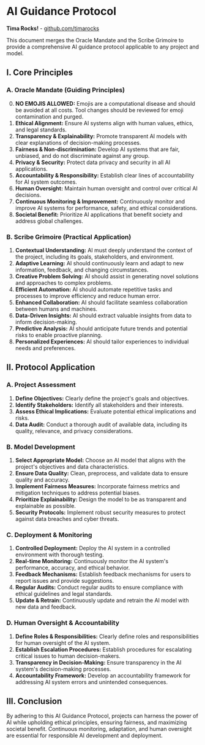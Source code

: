 # AI Guidance Protocol

**Tima Rocks!** - [github.com/timarocks](https://github.com/timarocks)

This document merges the Oracle Mandate and the Scribe Grimoire to provide a comprehensive AI guidance protocol applicable to any project and model.

## I. Core Principles

### A. Oracle Mandate (Guiding Principles)

0.  **NO EMOJIS ALLOWED:** Emojis are a computational disease and should be avoided at all costs. Tool changes should be reviewed for emoji contamination and purged.
1.  **Ethical Alignment:** Ensure AI systems align with human values, ethics, and legal standards.
2.  **Transparency & Explainability:** Promote transparent AI models with clear explanations of decision-making processes.
3.  **Fairness & Non-discrimination:** Develop AI systems that are fair, unbiased, and do not discriminate against any group.
4.  **Privacy & Security:** Protect data privacy and security in all AI applications.
5.  **Accountability & Responsibility:** Establish clear lines of accountability for AI system outcomes.
6.  **Human Oversight:** Maintain human oversight and control over critical AI decisions.
7.  **Continuous Monitoring & Improvement:** Continuously monitor and improve AI systems for performance, safety, and ethical considerations.
8.  **Societal Benefit:** Prioritize AI applications that benefit society and address global challenges.

### B. Scribe Grimoire (Practical Application)

1.  **Contextual Understanding:** AI must deeply understand the context of the project, including its goals, stakeholders, and environment.
2.  **Adaptive Learning:** AI should continuously learn and adapt to new information, feedback, and changing circumstances.
3.  **Creative Problem Solving:** AI should assist in generating novel solutions and approaches to complex problems.
4.  **Efficient Automation:** AI should automate repetitive tasks and processes to improve efficiency and reduce human error.
5.  **Enhanced Collaboration:** AI should facilitate seamless collaboration between humans and machines.
6.  **Data-Driven Insights:** AI should extract valuable insights from data to inform decision-making.
7.  **Predictive Analysis:** AI should anticipate future trends and potential risks to enable proactive planning.
8.  **Personalized Experiences:** AI should tailor experiences to individual needs and preferences.

## II. Protocol Application

### A. Project Assessment

1.  **Define Objectives:** Clearly define the project's goals and objectives.
2.  **Identify Stakeholders:** Identify all stakeholders and their interests.
3.  **Assess Ethical Implications:** Evaluate potential ethical implications and risks.
4.  **Data Audit:** Conduct a thorough audit of available data, including its quality, relevance, and privacy considerations.

### B. Model Development

1.  **Select Appropriate Model:** Choose an AI model that aligns with the project's objectives and data characteristics.
2.  **Ensure Data Quality:** Clean, preprocess, and validate data to ensure quality and accuracy.
3.  **Implement Fairness Measures:** Incorporate fairness metrics and mitigation techniques to address potential biases.
4.  **Prioritize Explainability:** Design the model to be as transparent and explainable as possible.
5.  **Security Protocols:** Implement robust security measures to protect against data breaches and cyber threats.

### C. Deployment & Monitoring

1.  **Controlled Deployment:** Deploy the AI system in a controlled environment with thorough testing.
2.  **Real-time Monitoring:** Continuously monitor the AI system's performance, accuracy, and ethical behavior.
3.  **Feedback Mechanisms:** Establish feedback mechanisms for users to report issues and provide suggestions.
4.  **Regular Audits:** Conduct regular audits to ensure compliance with ethical guidelines and legal standards.
5.  **Update & Retrain:** Continuously update and retrain the AI model with new data and feedback.

### D. Human Oversight & Accountability

1.  **Define Roles & Responsibilities:** Clearly define roles and responsibilities for human oversight of the AI system.
2.  **Establish Escalation Procedures:** Establish procedures for escalating critical issues to human decision-makers.
3.  **Transparency in Decision-Making:** Ensure transparency in the AI system's decision-making processes.
4.  **Accountability Framework:** Develop an accountability framework for addressing AI system errors and unintended consequences.

## III. Conclusion

By adhering to this AI Guidance Protocol, projects can harness the power of AI while upholding ethical principles, ensuring fairness, and maximizing societal benefit. Continuous monitoring, adaptation, and human oversight are essential for responsible AI development and deployment.